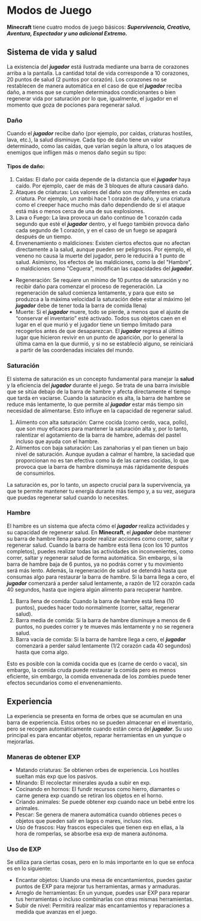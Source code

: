 # Modos de Juego

**Minecraft** tiene cuatro modos de juego básicos: ***Supervivencia, Creativo, Aventura, Espectador y uno adicional Extremo.***

## Sistema de vida y salud

La existencia del ***jugador*** está ilustrada mediante una barra de corazones arriba a la pantalla. La cantidad total de vida corresponde a 10 corazones, 20 puntos de salud (2 puntos por corazón). Los corazones no se restablecen de manera automática en el caso de que el ***jugador*** reciba daño, a menos que se cumplen determinados condicionantes o bien regenerar vida por saturación por lo que, igualmente, el jugador en el momento que goza de pociones para regenerar salud. 

### Daño

Cuando el ***jugador*** recibe daño (por ejemplo, por caídas, criaturas hostiles, lava, etc.), la salud disminuye. Cada tipo de daño tiene un valor determinado, como las caídas, que varían según la altura, o los ataques de enemigos que infligen más o menos daño según su tipo:

#### Tipos de daño:

1. Caídas: El daño por caída depende de la distancia que el ***jugador*** haya caído. Por ejemplo, caer de más de 3 bloques de altura causará daño.
2. Ataques de criaturas: Los valores del daño son muy diferentes en cada criatura. Por ejemplo, un zombi hace 1 corazón de daño, y una criatura como el creeper hace mucho más daño dependiendo de si el ataque está más o menos cerca de una de sus explosiones.
3. Lava o Fuego: La lava provoca un daño continuo de 1 corazón cada segundo que esté el ***jugador*** dentro, y el fuego también provoca daño cada segundo de 1 corazón, y en el caso de un fuego se apagará después de un tiempo. 
4. Envenenamiento o maldiciones: Existen ciertos efectos que no afectan directamente a la salud, aunque pueden ser peligrosos. Por ejemplo, el veneno no causa la muerte del jugador, pero le reducirá a 1 punto de salud. Asimismo, los efectos de las maldiciones, como la del "Hambre", o maldiciones como "Ceguera", modifican las capacidades del ***jugador***. 
- Regeneración: Se requiere un mínimo de 10 puntos de saturación y no recibir daño para comenzar el proceso de regeneración. La regeneración de salud comienza lentamente, y para que esto se produzca a la máxima velocidad la saturación debe estar al máximo (el ***jugador*** debe de tener toda la barra de comida llena)
- Muerte: Si el ***jugador*** muere, todo se pierde, a menos que el ajuste de “conservar el inventario” esté activado. Todos sus objetos caen en el lugar en el que murió y el jugador tiene un tiempo limitado para recogerlos antes de que desaparezcan. El ***jugador*** regresa al último lugar que hicieron revivir en un punto de aparición, por lo general la última cama en la que durmió, y si no se estableció alguno, se reiniciará a partir de las coordenadas iniciales del mundo.

### Saturación

El sistema de saturación es un concepto fundamental para manejar la **salud** y la eficiencia del ***jugador*** durante el juego. Se trata de una barra invisible que se sitúa debajo de la barra de hambre y afecta directamente el tiempo que tarda en vaciarse. Cuando la saturación es alta, la barra de hambre se reduce más lentamente, lo que permite al ***jugador*** estar más tiempo sin necesidad de alimentarse. Esto influye en la capacidad de regenerar salud.

1. Alimento con alta saturación: Carne cocida (como cerdo, vaca, pollo), que son muy eficaces para mantener la saturación alta y, por lo tanto, ralentizar el agotamiento de la barra de hambre, además del pastel incluso que ayuda con el hambre.
2. Alimentos con baja saturación: Las zanahorias y el pan tienen un bajo nivel de saturación. Aunque ayudan a calmar el hambre, la saciedad que proporcionan no es tan efectiva como la de las carnes cocidas, lo que provoca que la barra de hambre disminuya más rápidamente después de consumirlos.

La saturación es, por lo tanto, un aspecto crucial para la supervivencia, ya que te permite mantener tu energía durante más tiempo y, a su vez, asegura que puedas regenerar salud cuando lo necesites.

### Hambre

El hambre es un sistema que afecta cómo el ***jugador*** realiza actividades y su capacidad de regenerar salud. En **Minecraft**, el ***jugador*** debe mantener su barra de hambre llena para poder realizar acciones como correr, saltar y regenerar salud. Cuando la barra de hambre está llena (con los 10 puntos completos), puedes realizar todas las actividades sin inconvenientes, como correr, saltar y regenerar salud de forma automática. Sin embargo, si la barra de hambre baja de 6 puntos, ya no podrás correr y tu movimiento será más lento. Además, la regeneración de salud se detendrá hasta que consumas algo para restaurar la barra de hambre. Si la barra llega a cero, el ***jugador*** comenzará a perder salud lentamente, a razón de 1/2 corazón cada 40 segundos, hasta que ingiera algún alimento para recuperar hambre.

1. Barra llena de comida: Cuando la barra de hambre está llena (10 puntos), puedes hacer todo normalmente (correr, saltar, regenerar salud).
2. Barra media de comida: Si la barra de hambre disminuye a menos de 6 puntos, no puedes correr y te mueves más lentamente y no se regenera salud.
3. Barra vacía de comida: Si la barra de hambre llega a cero, el ***jugador*** comenzará a perder salud lentamente (1/2 corazón cada 40 segundos) hasta que coma algo.

Esto es posible con la comida cocida que es (carne de cerdo o vaca), sin embargo, la comida cruda puede restaurar la comida pero es menos eficiente, sin embargo, la comida envenenada de los zombies puede tener efectos secundarios como el envenenamiento.

## Experiencia

La experiencia se presenta en forma de orbes que se acumulan en una barra de experiencia. Estos orbes no se pueden almacenar en el inventario, pero se recogen automáticamente cuando están cerca del ***jugador***. Su uso principal es para encantar objetos, reparar herramientas en un yunque o mejorarlas.

### Maneras de obtener EXP

- Matando criaturas: Se obtienen orbes de experiencia. Los hostiles sueltan más exp que los pasivos.
- Minando: El recolectar minerales ayuda a subir en exp.
- Cocinando en hornos: El fundir recursos como hierro, diamantes o carne genera exp cuando se retiran los objetos en el horno.
- Criando animales: Se puede obtener exp cuando nace un bebé entre los animales.
- Pescar: Se genera de manera automática cuando obtienes peces o objetos que pueden salir en lagos o mares, incluso ríos.
- Uso de frascos: Hay frascos especiales que tienen exp en ellas, a la hora de romperlas, se absorbe esa exp de manera autónoma.

### Uso de EXP

Se utiliza para ciertas cosas, pero en lo más importante en lo que se enfoca es en lo siguiente:
* Encantar objetos: Usando una mesa de encantamientos, puedes gastar puntos de EXP para mejorar tus herramientas, armas y armaduras.
* Arreglo de herramientas: En un yunque, puedes usar EXP para reparar tus herramientas o incluso combinarlas con otras mismas herramientas.
* Subir de nivel: Permitirá realizar más encantamientos y reparaciones a medida que avanzas en el juego.

